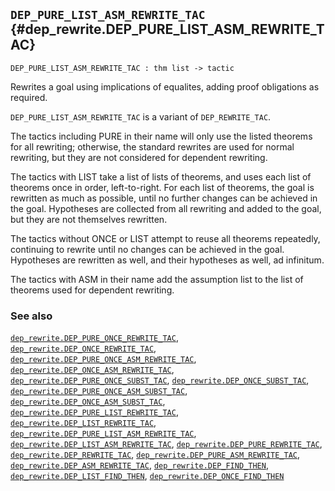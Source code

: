 ## `DEP_PURE_LIST_ASM_REWRITE_TAC` {#dep_rewrite.DEP_PURE_LIST_ASM_REWRITE_TAC}


```
DEP_PURE_LIST_ASM_REWRITE_TAC : thm list -> tactic
```



Rewrites a goal using implications of equalites, adding proof obligations as required.


`DEP_PURE_LIST_ASM_REWRITE_TAC` is a variant of `DEP_REWRITE_TAC`.

The tactics including PURE in their name will only use the
listed theorems for all rewriting; otherwise, the standard
rewrites are used for normal rewriting, but they are not
considered for dependent rewriting.

The tactics with LIST take a list of lists of theorems, and
uses each list of theorems once in order, left-to-right.  For
each list of theorems, the goal is rewritten as much as possible,
until no further changes can be achieved in the goal.  Hypotheses
are collected from all rewriting and added to the goal, but they
are not themselves rewritten.

The tactics without ONCE or LIST attempt to reuse all theorems
repeatedly, continuing to rewrite until no changes can be
achieved in the goal.  Hypotheses are rewritten as well, and
their hypotheses as well, ad infinitum.

The tactics with ASM in their name add the assumption list to
the list of theorems used for dependent rewriting.

### See also

[`dep_rewrite.DEP_PURE_ONCE_REWRITE_TAC`](#dep_rewrite.DEP_PURE_ONCE_REWRITE_TAC), [`dep_rewrite.DEP_ONCE_REWRITE_TAC`](#dep_rewrite.DEP_ONCE_REWRITE_TAC), [`dep_rewrite.DEP_PURE_ONCE_ASM_REWRITE_TAC`](#dep_rewrite.DEP_PURE_ONCE_ASM_REWRITE_TAC), [`dep_rewrite.DEP_ONCE_ASM_REWRITE_TAC`](#dep_rewrite.DEP_ONCE_ASM_REWRITE_TAC), [`dep_rewrite.DEP_PURE_ONCE_SUBST_TAC`](#dep_rewrite.DEP_PURE_ONCE_SUBST_TAC), [`dep_rewrite.DEP_ONCE_SUBST_TAC`](#dep_rewrite.DEP_ONCE_SUBST_TAC), [`dep_rewrite.DEP_PURE_ONCE_ASM_SUBST_TAC`](#dep_rewrite.DEP_PURE_ONCE_ASM_SUBST_TAC), [`dep_rewrite.DEP_ONCE_ASM_SUBST_TAC`](#dep_rewrite.DEP_ONCE_ASM_SUBST_TAC), [`dep_rewrite.DEP_PURE_LIST_REWRITE_TAC`](#dep_rewrite.DEP_PURE_LIST_REWRITE_TAC), [`dep_rewrite.DEP_LIST_REWRITE_TAC`](#dep_rewrite.DEP_LIST_REWRITE_TAC), [`dep_rewrite.DEP_PURE_LIST_ASM_REWRITE_TAC`](#dep_rewrite.DEP_PURE_LIST_ASM_REWRITE_TAC), [`dep_rewrite.DEP_LIST_ASM_REWRITE_TAC`](#dep_rewrite.DEP_LIST_ASM_REWRITE_TAC), [`dep_rewrite.DEP_PURE_REWRITE_TAC`](#dep_rewrite.DEP_PURE_REWRITE_TAC), [`dep_rewrite.DEP_REWRITE_TAC`](#dep_rewrite.DEP_REWRITE_TAC), [`dep_rewrite.DEP_PURE_ASM_REWRITE_TAC`](#dep_rewrite.DEP_PURE_ASM_REWRITE_TAC), [`dep_rewrite.DEP_ASM_REWRITE_TAC`](#dep_rewrite.DEP_ASM_REWRITE_TAC), [`dep_rewrite.DEP_FIND_THEN`](#dep_rewrite.DEP_FIND_THEN), [`dep_rewrite.DEP_LIST_FIND_THEN`](#dep_rewrite.DEP_LIST_FIND_THEN), [`dep_rewrite.DEP_ONCE_FIND_THEN`](#dep_rewrite.DEP_ONCE_FIND_THEN)


